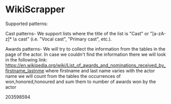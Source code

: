 # WikiScrapper

Supported patterns:

Cast patterns-
We support lists where the title of the list is "Cast" or "[a-zA-z]* \s cast" (i.e. "Vocal cast", "Primary cast", etc.).

Awards patterns-
We will try to collect the information from the tables in the page of the actor.
In case we couldn't find the information there we will look in the following link:
https://en.wikipedia.org/wiki/List_of_awards_and_nominations_received_by_firstname_lastnme where firstname and last name varies with the actor name
we will count from the tables the occurrences of won,honored,honoured and sum them to number of awards won by the actor


203598594
